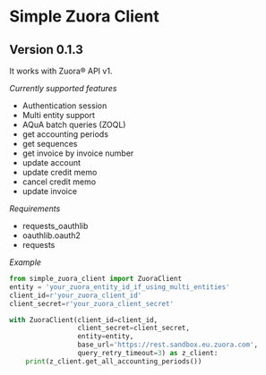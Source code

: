 # Simple Zuora Client
## Version 0.1.3

It works with Zuora® API v1.

*Currently supported features*

* Authentication session
* Multi entity support
* AQuA batch queries (ZOQL)
* get accounting periods
* get sequences
* get invoice by invoice number
* update account
* update credit memo
* cancel credit memo
* update invoice

*Requirements*

* requests_oauthlib
* oauthlib.oauth2
* requests

*Example*
```python
from simple_zuora_client import ZuoraClient
entity = 'your_zuora_entity_id_if_using_multi_entities'
client_id=r'your_zuora_client_id'
client_secret=r'your_zuora_client_secret'

with ZuoraClient(client_id=client_id,
                 client_secret=client_secret,
                 entity=entity,
                 base_url='https://rest.sandbox.eu.zuora.com',
                 query_retry_timeout=3) as z_client:
    print(z_client.get_all_accounting_periods())

```

